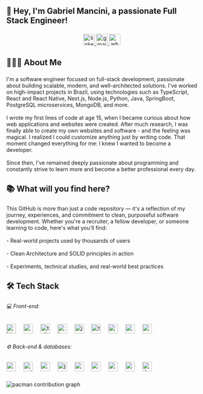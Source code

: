 <h2 align="left">👋  Hey, I'm Gabriel Mancini, a passionate Full Stack Engineer!</h2>

###

<div align="center">
  <a href="www.linkedin.com/in/gabriel-mancin-pinheiro-284322199" target="_blank">
    <img src="https://img.shields.io/static/v1?message=LinkedIn&logo=linkedin&label=&color=0077B5&logoColor=white&labelColor=&style=for-the-badge" height="30" alt="linkedin logo"  />
  </a>
  <a href="https://mail.google.com/mail/u/0/?tab=rm&ogbl#inbox?compose=CllgCHrjFMFfNNSGTvzSwGnjSxtGfjCnDmJBtrpcvlDKTFxsMNvJSVJKXCzSfGMZsvsCWqPshXB" target="_blank">
    <img src="https://img.shields.io/static/v1?message=Gmail&logo=gmail&label=&color=D14836&logoColor=white&labelColor=&style=for-the-badge" height="30" alt="gmail logo"  />
  </a>
  <a href="https://wa.me/5511988851962?text=Olá!" target="_blank">
    <img src="https://img.shields.io/static/v1?message=Whatsapp&logo=whatsapp&label=&color=25D366&logoColor=white&labelColor=&style=for-the-badge" height="30" alt="whatsapp logo"  />
  </a>
</div>

###

<h2 align="left">👨🏻‍💻  About Me</h2>

###

<p align="left">I'm a software engineer focused on full-stack development, passionate about building scalable, modern, and well-architected solutions. I've worked on high-impact projects in Brazil, using technologies such as TypeScript, React and React Native, Next.js, Node.js, Python, Java, SpringBoot, PostgreSQL microservices, MongoDB, and more.<br><br>I wrote my first lines of code at age 15, when I became curious about how web applications and websites were created. After much research, I was finally able to create my own websites and software - and the feeling was magical. I realized I could customize anything just by writing code. That moment changed everything for me: I knew I wanted to become a developer.<br><br>Since then, I've remained deeply passionate about programming and constantly strive to learn more and become a better professional every day.</p>

###

<h2 align="left">📚  What will you find here?</h2>

###

<p align="left">This GitHub is more than just a code repository — it's a reflection of my journey, experiences, and commitment to clean, purposeful software development. Whether you're a recruiter, a fellow developer, or someone learning to code, here's what you'll find:<br><br>- Real-world projects used by thousands of users<br><br>- Clean Architecture and SOLID principles in action<br><br>- Experiments, technical studies, and real-world best practices</p>

###

<h2 align="left">🛠  Tech Stack</h2>

###

<h6 align="left">💻  Front-end:</h6>

###

<div align="left">
  <img src="https://cdn.jsdelivr.net/gh/devicons/devicon/icons/html5/html5-original.svg" height="25" alt="html5 logo"  />
  <img width="12" />
  <img src="https://cdn.jsdelivr.net/gh/devicons/devicon/icons/css3/css3-original.svg" height="25" alt="css3 logo"  />
  <img width="12" />
  <img src="https://cdn.jsdelivr.net/gh/devicons/devicon/icons/tailwindcss/tailwindcss-original-wordmark.svg" height="25" alt="tailwindcss logo"  />
  <img width="12" />
  <img src="https://cdn.jsdelivr.net/gh/devicons/devicon/icons/bootstrap/bootstrap-original.svg" height="25" alt="bootstrap logo"  />
  <img width="12" />
  <img src="https://cdn.jsdelivr.net/gh/devicons/devicon/icons/javascript/javascript-original.svg" height="25" alt="javascript logo"  />
  <img width="12" />
  <img src="https://cdn.jsdelivr.net/gh/devicons/devicon/icons/typescript/typescript-original.svg" height="25" alt="typescript logo"  />
  <img width="12" />
  <img src="https://cdn.jsdelivr.net/gh/devicons/devicon/icons/react/react-original.svg" height="25" alt="react logo"  />
  <img width="12" />
  <img src="https://cdn.jsdelivr.net/gh/devicons/devicon/icons/angularjs/angularjs-original.svg" height="25" alt="angularjs logo"  />
  <img width="12" />
  <img src="https://cdn.jsdelivr.net/gh/devicons/devicon/icons/nextjs/nextjs-original.svg" height="25" alt="nextjs logo"  />
</div>

###

<h6 align="left">⚙️  Back-end & databases:</h6>

###

<div align="left">
  <img src="https://cdn.jsdelivr.net/gh/devicons/devicon/icons/nodejs/nodejs-original.svg" height="25" alt="nodejs logo"  />
  <img width="12" />
  <img src="https://cdn.jsdelivr.net/gh/devicons/devicon/icons/python/python-original.svg" height="25" alt="python logo"  />
  <img width="12" />
  <img src="https://cdn.jsdelivr.net/gh/devicons/devicon/icons/ruby/ruby-original.svg" height="25" alt="ruby logo"  />
  <img width="12" />
  <img src="https://cdn.jsdelivr.net/gh/devicons/devicon/icons/java/java-original.svg" height="25" alt="java logo"  />
  <img width="12" />
  <img src="https://cdn.jsdelivr.net/gh/devicons/devicon/icons/nestjs/nestjs-original.svg" height="25" alt="nestjs logo"  />
  <img width="12" />
  <img src="https://cdn.jsdelivr.net/gh/devicons/devicon/icons/postgresql/postgresql-original.svg" height="25" alt="postgresql logo"  />
  <img width="12" />
  <img src="https://cdn.jsdelivr.net/gh/devicons/devicon/icons/mongodb/mongodb-original.svg" height="25" alt="mongodb logo"  />
  <img width="12" />
  <img src="https://cdn.jsdelivr.net/gh/devicons/devicon/icons/spring/spring-original.svg" height="25" alt="spring logo"  />
  <img width="12" />
  <img src="https://cdn.jsdelivr.net/gh/devicons/devicon/icons/docker/docker-original.svg" height="25" alt="docker logo"  />
</div>

###

<picture>
  <source media="(prefers-color-scheme: dark)" srcset="https://raw.githubusercontent.com/GabrielManciniPinheiro/GabrielManciniPinheiro/output/pacman-contribution-graph-dark.svg">
  <source media="(prefers-color-scheme: light)" srcset="https://raw.githubusercontent.com/GabrielManciniPinheiro/GabrielManciniPinheiro/output/pacman-contribution-graph.svg">
  <img alt="pacman contribution graph" src="https://raw.githubusercontent.com/GabrielManciniPinheiro/GabrielManciniPinheiro/output/pacman-contribution-graph.svg">
</picture>

###
